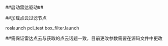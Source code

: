 ##启动雷达驱动##


##加载点云过滤节点

roslaunch pcl_test box_filter.launch

##需保证雷达点云与获取的点云话题一致，目前更改参数需要在源码文件中更改
